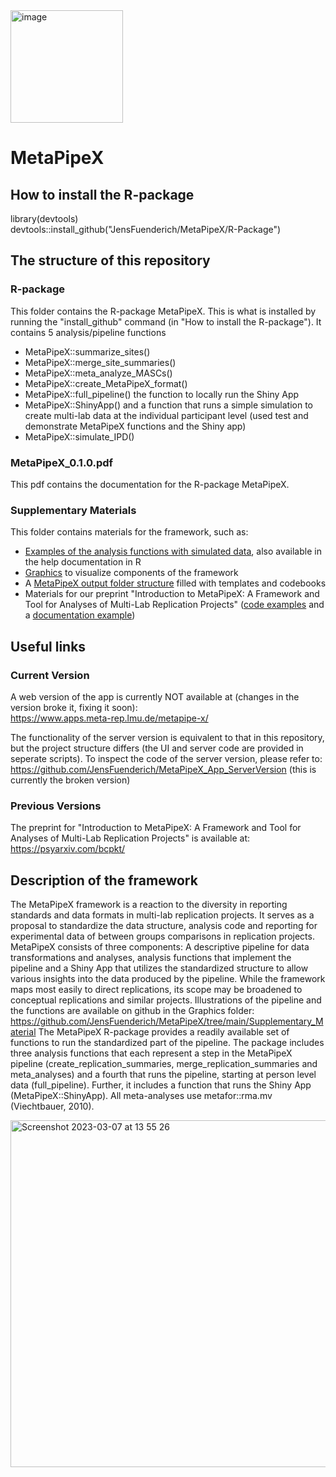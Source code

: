 <img width="180" alt="image" src="https://user-images.githubusercontent.com/64157104/223421440-c8cfa1e5-97da-4660-830b-e38a48ec0187.png">

# MetaPipeX

## How to install the R-package
library(devtools)  
devtools::install_github("JensFuenderich/MetaPipeX/R-Package")

## The structure of this repository 

### R-package 

This folder contains the R-package MetaPipeX. This is what is installed by running the "install_github" command (in "How to install the R-package"). It contains 5 analysis/pipeline functions
- MetaPipeX::summarize_sites()
- MetaPipeX::merge_site_summaries()
- MetaPipeX::meta_analyze_MASCs()
- MetaPipeX::create_MetaPipeX_format()
- MetaPipeX::full_pipeline()
the function to locally run the Shiny App 
- MetaPipeX::ShinyApp()
and a function that runs a simple simulation to create multi-lab data at the individual participant level (used test and demonstrate MetaPipeX functions and the Shiny app)
- MetaPipeX::simulate_IPD()

### MetaPipeX_0.1.0.pdf 

This pdf contains the documentation for the R-package MetaPipeX. 

### Supplementary Materials 

This folder contains materials for the framework, such as: 
- [Examples of the analysis functions with simulated data](https://github.com/JensFuenderich/MetaPipeX/tree/main/Supplementary_Material/Code_Examples), also available in the help documentation in R 
- [Graphics](https://github.com/JensFuenderich/MetaPipeX/tree/main/Supplementary_Material/Graphics) to visualize components of the framework 
- A [MetaPipeX output folder structure](https://github.com/JensFuenderich/MetaPipeX/tree/main/Supplementary_Material/Table_Templates) filled with templates and codebooks 
- Materials for our preprint "Introduction to MetaPipeX: A Framework and Tool for Analyses of Multi-Lab Replication Projects" ([code examples](https://github.com/JensFuenderich/MetaPipeX/tree/main/Supplementary_Material/Code_Examples) and a [documentation example](https://github.com/JensFuenderich/MetaPipeX/tree/main/Supplementary_Material/Analysis_Documentation))

## Useful links

### Current Version 

A web version of the app is currently NOT available at (changes in the version broke it, fixing it soon):  
https://www.apps.meta-rep.lmu.de/metapipe-x/

The functionality of the server version is equivalent to that in this repository, but the project structure differs (the UI and server code are provided in seperate scripts). To inspect the code of the server version, please refer to:  
https://github.com/JensFuenderich/MetaPipeX_App_ServerVersion (this is currently the broken version) 

### Previous Versions 

The preprint for "Introduction to MetaPipeX: A Framework and Tool for Analyses of Multi-Lab Replication Projects" is available at:  
https://psyarxiv.com/bcpkt/


## Description of the framework 

The MetaPipeX framework is a reaction to the diversity in reporting standards and data formats in multi-lab replication projects. It serves as a proposal to standardize the data structure, analysis code and reporting for experimental data of between groups comparisons in replication projects. MetaPipeX consists of three components: A descriptive pipeline for data transformations and analyses, analysis functions that implement the pipeline and a Shiny App that utilizes the standardized structure to allow various insights into the data produced by the pipeline. While the framework maps most easily to direct replications, its scope may be broadened to conceptual replications and similar projects. Illustrations of the pipeline and the functions are available on github in the Graphics folder: https://github.com/JensFuenderich/MetaPipeX/tree/main/Supplementary_Material The MetaPipeX R-package provides a readily available set of functions to run the standardized part of the pipeline. The package includes three analysis functions that each represent a step in the MetaPipeX pipeline (create_replication_summaries, merge_replication_summaries and meta_analyses) and a fourth that runs the pipeline, starting at person level data (full_pipeline). Further, it includes a function that runs the Shiny App (MetaPipeX::ShinyApp). All meta-analyses use metafor::rma.mv (Viechtbauer, 2010).

<img width="555" alt="Screenshot 2023-03-07 at 13 55 26" src="https://user-images.githubusercontent.com/64157104/223428247-49123241-152e-4466-98f8-79f132bb90b0.png">




